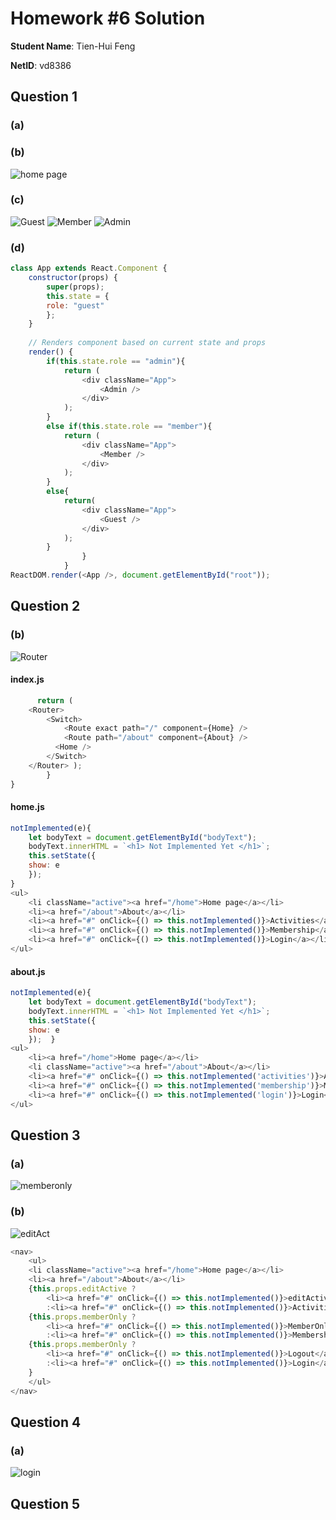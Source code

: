 # Homework #6 Solution

**Student Name**:  Tien-Hui Feng

**NetID**: vd8386


## Question 1 

### (a) 
### (b)
![home page](images/1b.JPG)

### (c)
![Guest](images/1c_guest.JPG)
![Member](images/1c_member.JPG)
![Admin](images/1c_admin.JPG)

### (d)
```javascript
class App extends React.Component {
    constructor(props) {
        super(props);
        this.state = {
        role: "guest" 
        };
    }
    
    // Renders component based on current state and props
    render() {
        if(this.state.role == "admin"){
            return (
                <div className="App">
                    <Admin />
                </div> 
            ); 
        }
        else if(this.state.role == "member"){
            return (
                <div className="App">
                    <Member />
                </div> 
            ); 
        }
        else{
            return(
                <div className="App">
                    <Guest />
                </div>
            );
        }
                }
            }
ReactDOM.render(<App />, document.getElementById("root"));


```
## Question 2 

### (b)
![Router](images/2b.JPG)

#### index.js 
```javascript
      return (
    <Router>
        <Switch>
            <Route exact path="/" component={Home} />
            <Route path="/about" component={About} />
          <Home />
        </Switch>
    </Router> );
        }
}
```

#### home.js
```javascript
notImplemented(e){
    let bodyText = document.getElementById("bodyText"); 
    bodyText.innerHTML = `<h1> Not Implemented Yet </h1>`; 
    this.setState({
    show: e
    }); 
}
<ul>
    <li className="active"><a href="/home">Home page</a></li>
    <li><a href="/about">About</a></li>
    <li><a href="#" onClick={() => this.notImplemented()}>Activities</a></li>
    <li><a href="#" onClick={() => this.notImplemented()}>Membership</a></li>
    <li><a href="#" onClick={() => this.notImplemented()}>Login</a></li>
</ul>
```

#### about.js 
```javascript 
notImplemented(e){
    let bodyText = document.getElementById("bodyText"); 
    bodyText.innerHTML = `<h1> Not Implemented Yet </h1>`; 
    this.setState({
    show: e
    });  }
<ul>
    <li><a href="/home">Home page</a></li>
    <li className="active"><a href="/about">About</a></li>
    <li><a href="#" onClick={() => this.notImplemented('activities')}>Activities</a></li>
    <li><a href="#" onClick={() => this.notImplemented('membership')}>Membership</a></li>
    <li><a href="#" onClick={() => this.notImplemented('login')}>Login</a></li>
</ul>
```
## Question 3

### (a)
![memberonly](images/3a.JPG)


### (b)
![editAct](images/3b.JPG)

```Javascript
<nav>
    <ul>
    <li className="active"><a href="/home">Home page</a></li>
    <li><a href="/about">About</a></li>
    {this.props.editActive ?
        <li><a href="#" onClick={() => this.notImplemented()}>editActivities</a></li>
        :<li><a href="#" onClick={() => this.notImplemented()}>Activities</a></li> }
    {this.props.memberOnly ?
        <li><a href="#" onClick={() => this.notImplemented()}>MemberOnly</a></li>
        :<li><a href="#" onClick={() => this.notImplemented()}>Membership</a></li> }
    {this.props.memberOnly ? 
        <li><a href="#" onClick={() => this.notImplemented()}>Logout</a></li>
        :<li><a href="#" onClick={() => this.notImplemented()}>Login</a></li>
    }
    </ul>
</nav>
```



## Question 4

### (a)
![login](images/4a.JPG)

## Question 5


